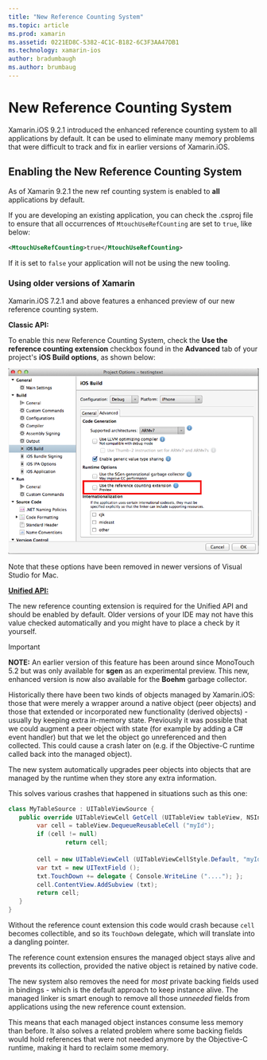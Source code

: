 ```yaml
---
title: "New Reference Counting System"
ms.topic: article
ms.prod: xamarin
ms.assetid: 0221ED8C-5382-4C1C-B182-6C3F3AA47DB1
ms.technology: xamarin-ios
author: bradumbaugh
ms.author: brumbaug
---
```


# New Reference Counting System

Xamarin.iOS 9.2.1 introduced the enhanced reference counting system to all applications by default. It can be used to eliminate many memory problems that were difficult to track and fix in earlier versions of Xamarin.iOS.

## Enabling the New Reference Counting System

As of Xamarin 9.2.1 the new ref counting system is enabled to **all** applications by default.

If you are developing an existing application, you can check the .csproj file to ensure that all occurrences of `MtouchUseRefCounting` are set to `true`, like below:

```xml
<MtouchUseRefCounting>true</MtouchUseRefCounting>
```

If it is set to `false` your application will not be using the new tooling.

### Using older versions of Xamarin

Xamarin.iOS 7.2.1 and above features a enhanced preview of our new reference counting system.

**Classic API:**

To enable this new Reference Counting System, check the **Use the reference counting extension** checkbox found in the **Advanced** tab of your project's **iOS Build options**, as shown below: 

[ ![](newrefcount-images/image1.png "Enable the new Reference Counting System")](newrefcount-images/image1.png)

Note that these options have been removed in newer versions of Visual Studio for Mac.

 **[Unified API:](~/cross-platform/macios/unified/index.md)**

 The new reference counting extension is required for the Unified API and should be enabled by default. Older versions of your IDE may not have this value checked automatically and you might have to place a check by it yourself.

	
> [!IMPORTANT]
> **NOTE:** An earlier version of this feature has been around since MonoTouch 5.2 but was only available for **sgen** as an experimental preview. This new, enhanced version is now also available for the **Boehm** garbage collector.


Historically there have been two kinds of objects managed by Xamarin.iOS: those
	that were merely a wrapper around a native object (peer objects) and those that
	extended or incorporated new functionality (derived objects) - usually by keeping
	extra in-memory state. Previously it was possible that we could augment a peer
	object with state (for example by adding a C# event handler) but that we let the
	object go unreferenced and then collected. This could cause a crash later
	on (e.g. if the Objective-C runtime called back into the managed object).

The new system automatically upgrades peer objects into objects that are
	managed by the runtime when they store any extra information.

This solves various crashes that happened in situations such as this one:

```csharp
class MyTableSource : UITableViewSource {
   public override UITableViewCell GetCell (UITableView tableView, NSIndexPath indexPath) {
        var cell = tableView.DequeueReusableCell ("myId");
        if (cell != null)
                return cell;

        cell = new UITableViewCell (UITableViewCellStyle.Default, "myId");
        var txt = new UITextField ();
        txt.TouchDown += delegate { Console.WriteLine ("...."); };
        cell.ContentView.AddSubview (txt);
        return cell;
   }
}
```

Without the reference count extension this code would crash because `cell`
	becomes collectible, and so its `TouchDown` delegate, which will translate 
	into a dangling pointer.

The reference count extension ensures the managed object stays alive and prevents
	its collection, provided the native object is retained by native code.

The new system also removes the need for *most* private backing fields used in 
	bindings - which is the default approach to keep instance alive. 
	The managed linker is smart enough to remove all those *unneeded* fields from 
	applications using the new reference count extension.

This means that each managed object instances consume less memory than before. 
	It also solves a related problem where some backing fields would hold references that 
	were not needed anymore by the Objective-C runtime, making it hard to reclaim 
	some memory.
